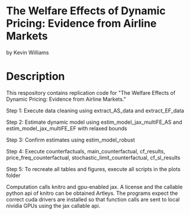 # The Welfare Effects of Dynamic Pricing: Evidence from Airline Markets
by Kevin Williams

# Description
This respository contains replication code for "The Welfare Effects of Dynamic Pricing: Evidence from Airline Markets."


Step 1: Execute data cleaning using extract_AS_data and extract_EF_data

Step 2: Estimate dynamic model using estim_model_jax_multiFE_AS and estim_model_jax_multiFE_EF with relaxed bounds

Step 3: Confirm estimates using estim_model_robust

Step 4: Execute counterfactuals, main_counterfactual, cf_results, price_freq_counterfactual, stochastic_limit_counterfactual, cf_sl_results

Step 5: To recreate all tables and figures, execute all scripts in the plots folder

Computation calls knitro and gpu-enabled jax. A license and the callable python api of knitro can be obtained Artleys. The programs expect the correct cuda drivers are installed so that function calls are sent to local nividia GPUs using the jax callable api.
